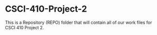 # CSCI-410-Project-2
This is a Repository (REPO) folder that will contain all of our work files for CSCI 410 Project 2. 
